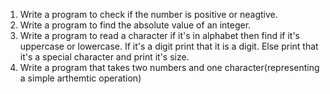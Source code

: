 1. Write a program to check if the number is positive or neagtive.
2. Write a program to find the absolute value of an integer.
3. Write a program to read a character if it's in alphabet then find if it's uppercase or lowercase. If it's a digit print that it is a digit. Else print that it's a special character and print it's size.
4. Write a program that takes two numbers and one character(representing a simple arthemtic operation)

